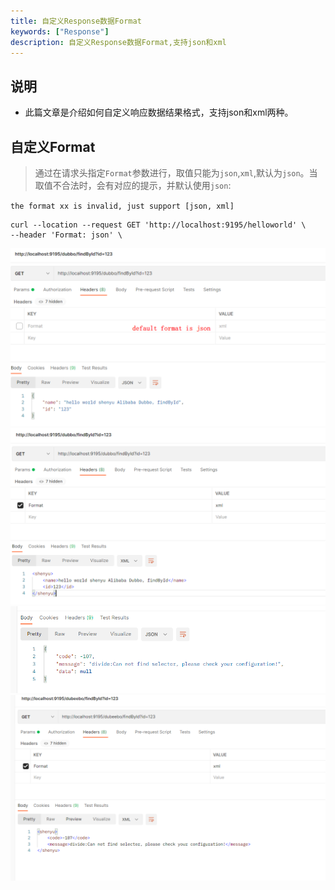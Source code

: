 ```yaml
---
title: 自定义Response数据Format
keywords: ["Response"]
description: 自定义Response数据Format,支持json和xml
---
```


## 说明

* 此篇文章是介绍如何自定义响应数据结果格式，支持json和xml两种。

## 自定义Format

> 通过在请求头指定`Format`参数进行，取值只能为`json`,`xml`,默认为`json`。当取值不合法时，会有对应的提示，并默认使用`json`:

`the format xx is invalid, just support [json, xml]`

```
curl --location --request GET 'http://localhost:9195/helloworld' \
--header 'Format: json' \
```

![](/img/shenyu/user-guide/dubbo-json-response-data.jpg)
![](/img/shenyu/user-guide/dubbo-xml-response-data.jpg)
![](/img/shenyu/user-guide/shenyu-json-response-data.png)
![](/img/shenyu/user-guide/shenyu-xml-response-data.png)
